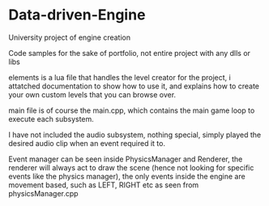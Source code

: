 # Data-driven-Engine
University project of engine creation

Code samples for the sake of portfolio, not entire project with any dlls or libs

elements is a lua file that handles the level creator for the project, i attatched documentation to show how to use it,
and explains how to create your own custom levels that you can browse over.

main file is of course the main.cpp, which contains the main game loop to execute each subsystem. 

I have not included the audio subsystem, nothing special, simply played the desired audio clip when an event required it to.

Event manager can be seen inside PhysicsManager and Renderer, the renderer will always act to draw the scene (hence not looking for specific events
like the physics manager), the only events inside the engine are movement based, such as LEFT, RIGHT etc as seen from physicsManager.cpp

